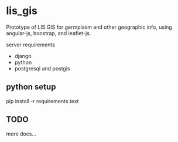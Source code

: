 # lis_gis
Prototype of LIS GIS for germplasm and other geographic info, using angular-js, boostrap, and leaflet-js.

server requirements
* django
* python
* postgresql and postgis

## python setup
pip install -r requirements.text

## TODO
more docs...

